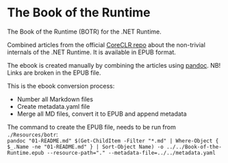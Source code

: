 # The Book of the Runtime
The Book of the Runtime (BOTR) for the .NET Runtime.

Combined articles from the official [CoreCLR repo](https://github.com/dotnet/coreclr/tree/master/Documentation/botr) about the non-trivial internals of the .NET Runtime.
It is available in EPUB format.

The ebook is created manually by combining the articles using [pandoc](https://github.com/jgm/pandoc).
NB! Links are broken in the EPUB file.

This is the ebook conversion process:
* Number all Markdown files
* Create metadata.yaml file
* Merge all MD files, convert it to EPUB and append metadata

The command to create the EPUB file, needs to be run from `./Resources/botr`:  
```pandoc "01-README.md" $(Get-ChildItem -Filter "*.md" | Where-Object { $_.Name -ne "01-README.md" } | Sort-Object Name) -o ../../Book-of-the-Runtime.epub --resource-path="." --metadata-file=../../metadata.yaml```
